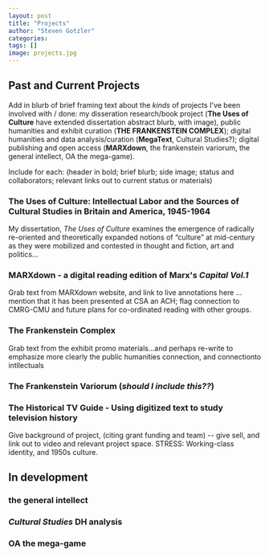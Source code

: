 ```yaml
---
layout: post
title: "Projects"
author: "Steven Gotzler"
categories:
tags: []
image: projects.jpg
---
```

## Past and Current Projects

Add in blurb of brief framing text about the *kinds* of projects I've been involved with / done: my disseration research/book project (**The Uses of Culture** have extended dissertation abstract blurb, with image), public humanities and exhibit curation (**THE FRANKENSTEIN COMPLEX**); digital humanities and data analysis/curation (**MegaText**, Cultural Studies?); digital publishing and open access (**MARXdown**, the frankenstein variorum, the general intellect, OA the mega-game).

Include for each: (header in bold; brief blurb; side image; status and collaborators; relevant links out to current status or materials)

### The Uses of Culture: Intellectual Labor and the Sources of Cultural Studies in Britain and America, 1945-1964

My dissertation, *The Uses of Culture* examines the emergence of radically re-oriented and theoretically expanded notions of “culture” at mid-century as they were mobilized and contested  in thought and fiction, art and politics...

### MARXdown - a digital reading edition of Marx's *Capital Vol.1*

Grab text from MARXdown website, and link to live annotations here ... mention that it has been presented at CSA an ACH; flag connection to CMRG-CMU and future plans for co-ordinated reading with other groups.

### The Frankenstein Complex
Grab text from the exhibit promo materials...and perhaps re-write to emphasize more clearly the public humanities connection, and connectionto intllectuals

### The Frankenstein Variorum (*should I include this??*)

### The Historical TV Guide - Using digitized text to study television history
Give background of project, (citing grant funding and team) -- give sell, and link out to video and relevant project space. STRESS: Working-class identity, and 1950s culture.

## In development

### the general intellect

### *Cultural Studies* DH analysis

### OA the mega-game




